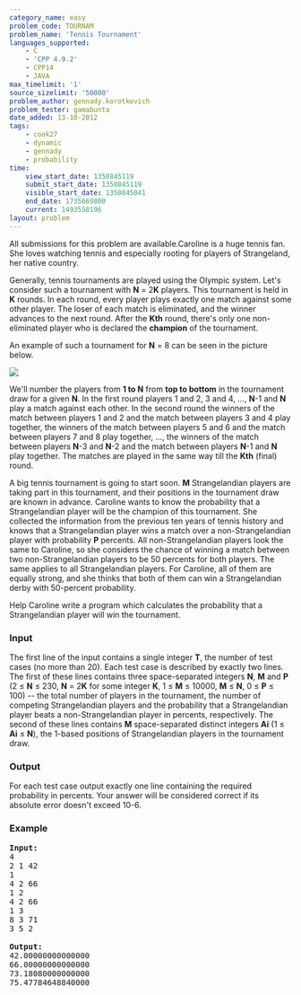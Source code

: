 ```yaml
---
category_name: easy
problem_code: TOURNAM
problem_name: 'Tennis Tournament'
languages_supported:
    - C
    - 'CPP 4.9.2'
    - CPP14
    - JAVA
max_timelimit: '1'
source_sizelimit: '50000'
problem_author: gennady.korotkevich
problem_tester: gamabunta
date_added: 13-10-2012
tags:
    - cook27
    - dynamic
    - gennady
    - probability
time:
    view_start_date: 1350845119
    submit_start_date: 1350845119
    visible_start_date: 1350845041
    end_date: 1735669800
    current: 1493558196
layout: problem
---
```

All submissions for this problem are available.Caroline is a huge tennis fan. She loves watching tennis and especially rooting for players of Strangeland, her native country.

Generally, tennis tournaments are played using the Olympic system. Let's consider such a tournament with **N** = 2**K** players. This tournament is held in **K** rounds. In each round, every player plays exactly one match against some other player. The loser of each match is eliminated, and the winner advances to the next round. After the **Kth** round, there's only one non-eliminated player who is declared the **champion** of the tournament.

An example of such a tournament for **N** = 8 can be seen in the picture below.

![](http://www.codechef.com/download/unt.png)

We'll number the players from **1 to N** from **top to bottom** in the tournament draw for a given **N**. In the first round players 1 and 2, 3 and 4, ..., **N**-1 and **N** play a match against each other. In the second round the winners of the match between players 1 and 2 and the match between players 3 and 4 play together, the winners of the match between players 5 and 6 and the match between players 7 and 8 play together, ..., the winners of the match between players **N**-3 and **N**-2 and the match between players **N**-1 and **N** play together. The matches are played in the same way till the **Kth** (final) round.

A big tennis tournament is going to start soon. **M** Strangelandian players are taking part in this tournament, and their positions in the tournament draw are known in advance. Caroline wants to know the probability that a Strangelandian player will be the champion of this tournament. She collected the information from the previous ten years of tennis history and knows that a Strangelandian player wins a match over a non-Strangelandian player with probability **P** percents. All non-Strangelandian players look the same to Caroline, so she considers the chance of winning a match between two non-Strangelandian players to be 50 percents for both players. The same applies to all Strangelandian players. For Caroline, all of them are equally strong, and she thinks that both of them can win a Strangelandian derby with 50-percent probability.

Help Caroline write a program which calculates the probability that a Strangelandian player will win the tournament.

### Input

The first line of the input contains a single integer **T**, the number of test cases (no more than 20). Each test case is described by exactly two lines. The first of these lines contains three space-separated integers **N**, **M** and **P** (2 ≤ **N** ≤ 230, **N** = 2**K** for some integer **K**, 1 ≤ **M** ≤ 10000, **M** ≤ **N**, 0 ≤ **P** ≤ 100) -- the total number of players in the tournament, the number of competing Strangelandian players and the probability that a Strangelandian player beats a non-Strangelandian player in percents, respectively. The second of these lines contains **M** space-separated distinct integers **Ai** (1 ≤ **Ai** ≤ **N**), the 1-based positions of Strangelandian players in the tournament draw.

### Output

For each test case output exactly one line containing the required probability in percents. Your answer will be considered correct if its absolute error doesn't exceed 10-6.

### Example

<pre>
<b>Input:</b>
4
2 1 42
1
4 2 66
1 2
4 2 66
1 3
8 3 71
3 5 2

<b>Output:</b>
42.00000000000000
66.00000000000000
73.18080000000000
75.47784648840000
</pre>
